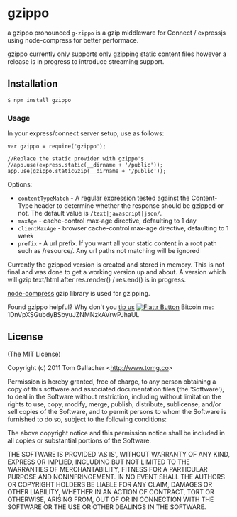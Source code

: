 # gzippo
a
gzippo pronounced `g-zippo` is a gzip middleware for Connect / expressjs using node-compress for better performace.

gzippo currently only supports only gzipping static content files however a release is in progress to introduce streaming support.

## Installation

	$ npm install gzippo

### Usage

In your express/connect server setup, use as follows:

	var gzippo = require('gzippo');

	//Replace the static provider with gzippo's
	//app.use(express.static(__dirname + '/public'));
	app.use(gzippo.staticGzip(__dirname + '/public'));

Options:

- `contentTypeMatch` - A regular expression tested against the Content-Type header to determine whether the response should be gzipped or not. The default value is `/text|javascript|json/`.
- `maxAge` - cache-control max-age directive, defaulting to 1 day
- `clientMaxAge` - browser cache-control max-age directive, defaulting to 1 week
- `prefix` - A url prefix. If you want all your static content in a root path such as /resource/. Any url paths not matching will be ignored

Currently the gzipped version is created and stored in memory. This is not final and was done to get a working version
up and about. A version which will gzip text/html after res.render() / res.end() is in progress.

[node-compress](https://github.com/waveto/node-compress) gzip library is used for gzipping.

Found gzippo helpful? Why don't you [tip us](http://tiptheweb.org/tip/?link=https%3A%2F%2Fgithub.com%2Ftomgallacher%2Fgzippo&title=Tip%20to%20Support%20gzippo) [![Flattr Button](http://api.flattr.com/button/flattr-badge-large.png "Flattr This!")](https://flattr.com/thing/282348/gzippo-node-js-gzip-module "gzippo - node.js gzip module")
Bitcoin me: 1DnVpXSGubdyBSbyuJZNMNzkAVrwPJhaUL

## License

(The MIT License)

Copyright (c) 2011 Tom Gallacher &lt;<http://www.tomg.co>&gt;

Permission is hereby granted, free of charge, to any person obtaining
a copy of this software and associated documentation files (the
'Software'), to deal in the Software without restriction, including
without limitation the rights to use, copy, modify, merge, publish,
distribute, sublicense, and/or sell copies of the Software, and to
permit persons to whom the Software is furnished to do so, subject to
the following conditions:

The above copyright notice and this permission notice shall be
included in all copies or substantial portions of the Software.

THE SOFTWARE IS PROVIDED 'AS IS', WITHOUT WARRANTY OF ANY KIND,
EXPRESS OR IMPLIED, INCLUDING BUT NOT LIMITED TO THE WARRANTIES OF
MERCHANTABILITY, FITNESS FOR A PARTICULAR PURPOSE AND NONINFRINGEMENT.
IN NO EVENT SHALL THE AUTHORS OR COPYRIGHT HOLDERS BE LIABLE FOR ANY
CLAIM, DAMAGES OR OTHER LIABILITY, WHETHER IN AN ACTION OF CONTRACT,
TORT OR OTHERWISE, ARISING FROM, OUT OF OR IN CONNECTION WITH THE
SOFTWARE OR THE USE OR OTHER DEALINGS IN THE SOFTWARE.
